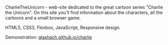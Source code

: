 CharlieTheUnicorn - web-site dedicated to the great cartoon series "Charlie the Unicorn". 
On this site you'll find information about the characters, all the cartoons and a small browser game.

HTML5, CSS3, Flexbox, JavaScript, Responsive design.

Demonstration: [glashach.github.io/charlie](glashach.github.io/charlie/index.html)